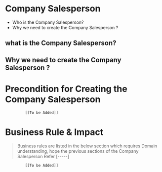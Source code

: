 # Company Salesperson

* Who is the Company Salesperson?
* Why we need to create the Company Salesperson ? 



## what is the Company Salesperson?
## Why we need to create the Company Salesperson ? 


# Precondition for Creating the Company Salesperson




             [[To be Added]]
 




# Business Rule & Impact 

> Business rules are listed in the below section which requires Domain understanding, hope the previous sections of the Company Salesperson Refer [-----]


             [[To be Added]]
 


